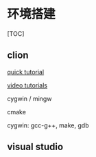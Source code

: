 # 环境搭建

[TOC]

## clion

[quick tutorial](https://www.jetbrains.com/help/clion/quick-tutorial-on-configuring-clion-on-windows.html)

[video tutorials](https://www.youtube.com/watch?v=Srnw1dI1iAA&list=PLQ176FUIyIUb_J7ZEi2IDe9132-dq_vQL)

cygwin / mingw

cmake

cygwin: gcc-g++, make, gdb

## visual studio

